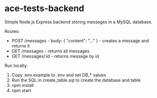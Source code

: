 # ace-tests-backend

Simple Node.js Express backend storing messages in a MySQL database.

Routes:
- POST /messages - body: { "content": "..." } - creates a message and returns it
- GET /messages - returns all messages
- GET /messages/:id - returns message by id

Run locally:
1. Copy .env.example to .env and set DB_* values
2. Run the SQL in create_table.sql to create the database and table
3. npm install
4. npm start

